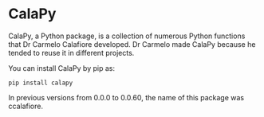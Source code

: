 # CalaPy

CalaPy, a Python package, is a collection of numerous Python functions that Dr Carmelo Calafiore developed. Dr Carmelo made CalaPy because he tended to reuse it in different projects.

You can install CalaPy by pip as:

```
pip install calapy
```

In previous versions from 0.0.0 to 0.0.60, the name of this package was ccalafiore.
